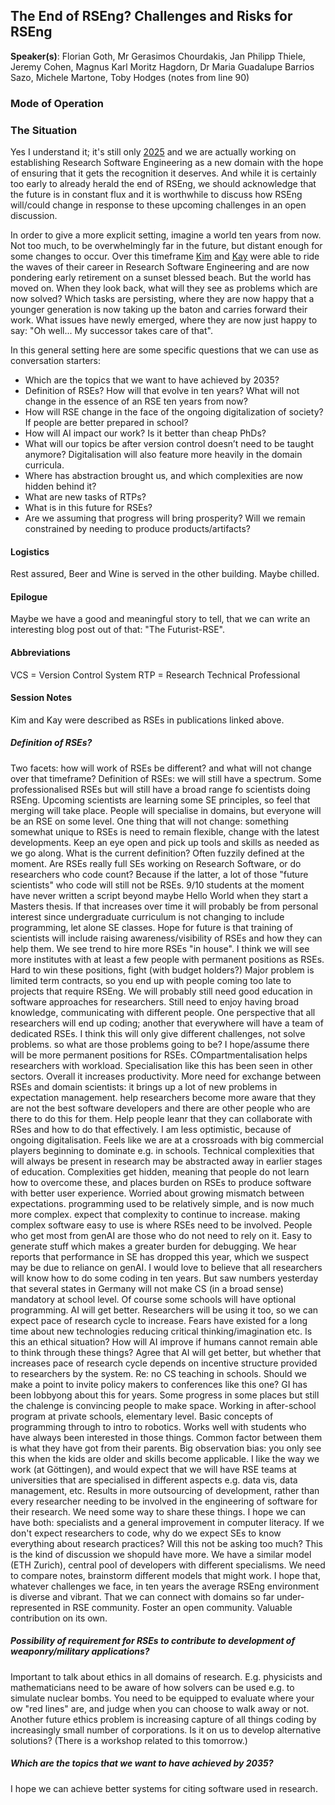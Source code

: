 ## The End of RSEng? Challenges and Risks for RSEng
 **Speaker(s)**:  Florian Goth, Mr Gerasimos Chourdakis,  Jan Philipp Thiele,  Jeremy Cohen,  Magnus Karl Moritz Hagdorn,  Dr Maria Guadalupe Barrios Sazo,  Michele Martone,  Toby Hodges (notes from line 90)  

### Mode of Operation


### The Situation
Yes I understand it; it's still only [2025](https://www.youtube.com/watch?v=izQB2-Kmiic) and we are actually working on establishing Research Software Engineering 
as a new domain with the hope of ensuring that it gets the recognition it deserves.
And while it is certainly too early to already herald the end of RSEng, 
we should acknowledge that the future is in constant flux and 
it is worthwhile to discuss how RSEng will/could change in response to these upcoming challenges in an open discussion.

In order to give a more explicit setting, imagine a world ten years from now.
Not too much, to be overwhelmingly far in the future, but distant enough for some changes to occur.
Over this timeframe [Kim](https://f1000research.com/articles/9-295/v2) and [Kay](https://arxiv.org/abs/2311.11457) 
were able to ride the waves of their career in Research Software Engineering and are now pondering early retirement on a sunset blessed beach.
But the world has moved on.
When they look back, what will they see as problems which are now solved?
Which tasks are persisting, where they are now happy that a younger generation is now taking up the baton and carries forward their work.
What issues have newly emerged, where they are now just happy to say: "Oh well... My successor takes care of that".

In this general setting here are some specific questions that we can use as conversation starters:

- Which are the topics that we want to have achieved by 2035?
- Definition of RSEs? How will that evolve in ten years? What will not change in the essence of an RSE ten years from now?
- How will RSE change in the face of the ongoing digitalization of society? If people are better prepared in school?
- How will AI impact our work? Is it better than cheap PhDs?
- What will our topics be after version control doesn’t need to be taught anymore? Digitalisation will also feature more heavily in the domain curricula.
- Where has abstraction brought us, and which complexities are now hidden behind it?
- What are new tasks of RTPs?
- What is in this future for RSEs?
- Are we assuming that progress will bring prosperity? Will we remain constrained by needing to produce products/artifacts?

#### Logistics
Rest assured, Beer and Wine is served in the other building. Maybe chilled.

#### Epilogue
Maybe we have a good and meaningful story to tell, that we can write an interesting blog post out of that: "The Futurist-RSE". 

#### Abbreviations
VCS = Version Control System
RTP = Research Technical Professional

#### Session Notes
Kim and Kay were described as RSEs in publications linked above.

##### Definition of RSEs? 
Two facets: how will work of RSEs be different? and what will not change over that timeframe?
Definition of RSEs: we will still have a spectrum. Some professionalised RSEs but will still have a broad range fo scientists doing RSEng.
Upcoming scientists are learning some SE principles, so feel that merging will take place. People will specialise in domains, but everyone will be an RSE on some level.
One thing that will not change: something somewhat unique to RSEs is need to remain flexible, change with the latest developments. Keep an eye open and pick up tools and skills as needed as we go along.
What is the current definition? Often fuzzily defined at the moment. Are RSEs really full SEs working on Research Software, or do researchers who code count? Because if the latter, a lot of those "future scientists" who code will still not be RSEs.
9/10 students at the moment have never written a script beyond maybe Hello World when they start a Masters thesis. If that increases over time it will probably be from personal interest since undergraduate curriculum is not changing to include programming, let alone SE classes. 
Hope for future is that training of scientists will include raising awareness/visibility of RSEs and how they can help them.
We see trend to hire more RSEs "in house". I think we will see more institutes with at least a few people with permanent positions as RSEs. Hard to win these positions, fight (with budget holders?)
Major problem is limited term contracts, so you end up with people coming too late to projects that require RSEng.
We will probably still need good education in software approaches for researchers.
Still need to enjoy having broad knowledge, communicating with different people.
One perspective that all researchers will end up coding; another that everywhere will have a team of dedicated RSEs. I think this will only give different challenges, not solve problems.
    so what are those problems going to be?
    I hope/assume there will be more permanent positions for RSEs. COmpartmentalisation helps researchers with workload. Specialisation like this has been seen in other sectors. Overall it increases productivity. More need for exchange between RSEs and domain scientists: it brings up a lot of new problems in expectation management.
    help researchers become more aware that they are not the best software developers and there are other people who are there to do this for them. Help people leanr that they can collaborate with RSes and how to do that effectively.
    I am less optimistic, because of ongoing digitalisation. Feels like we are at a crossroads with big commercial players beginning to dominate e.g. in schools. Technical complexities that will always be present in research may be abstracted away in earlier stages of education. Complexities get hidden, meaning that people do not learn how to overcome these, and places burden on RSEs to produce software with better user experience. Worried about growing mismatch between expectations.
    programming used to be relatively simple, and is now much more complex. expect that complexity to continue to increase. making complex software easy to use is where RSEs need to be involved.
    People who get most from genAI are those who do not need to rely on it. Easy to generate stuff which makes a greater burden for debugging. 
    We hear reports that performance in SE has dropped this year, which we suspect may be due to reliance on genAI.
    I would love to believe that all researchers will know how to do some coding in ten years. But saw numbers yesterday that several states in Germany will not make CS (in a broad sense) mandatory at school level.
    Of course some schools will have optional programming.
    AI will get better. Researchers will be using it too, so we can expect pace of research cycle to increase.
    Fears have existed for a long time about new technologies reducing critical thinking/imagination etc.
    Is this an ethical situation? How will AI improve if humans cannot remain able to think through these things?
    Agree that AI will get better, but whether that increases pace of research cycle depends on incentive structure provided to researchers by the system.
    Re: no CS teaching in schools. Should we make a point to invite policy makers to conferences like this one?
    GI has been lobbyong about this for years. Some progress in some places but still the chalenge is convincing people to make space.
    Working in after-school program at private schools, elementary level. Basic concepts of programming through to intro to robotics. Works well with students who have always been interested in those things. Common factor between them is what they have got from their parents. Big observation bias: you only see this when the kids are older and skills become applicable.
I like the way we work (at Göttingen), and would expect that we will have RSE teams at universities that are specialised in different aspects e.g. data vis, data management, etc. Results in more outsourcing of development, rather than every researcher needing to be involved in the engineering of software for their research.
We need some way to share these things.
I hope we can have both: specialists and a general improvement in computer literacy.
If we don't expect researchers to code, why do we expect SEs to know everything about research practices? Will this not be asking too much?
This is the kind of discussion we shopuld have more. We have a similar model (ETH Zurich), central pool of developers with different specialisms. We need to compare notes, brainstorm different models that might work.
I hope that, whatever challenges we face, in ten years the average RSEng environment is diverse and vibrant. That we can connect with domains so far under-represented in RSE community. Foster an open community. Valuable contribution on its own.

##### Possibility of requirement for RSEs to contribute to development of weaponry/military applications?
Important to talk about ethics in all domains of research. E.g. physicists and mathematicians need to be aware of how solvers can be used e.g. to simulate nuclear bombs. You need to be equipped to evaluate where your ow "red lines" are, and judge when you can choose to walk away or not.
Another future ethics problem is increasing capture of all things coding by increasingly small number of corporations. Is it on us to develop alternative solutions? (There is a workshop related to this tomorrow.)

##### Which are the topics that we want to have achieved by 2035?
I hope we can achieve better systems for citing software used in research.
